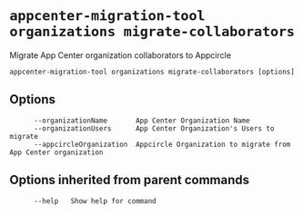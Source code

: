 # `appcenter-migration-tool organizations migrate-collaborators`

Migrate App Center organization collaborators to Appcircle

```plaintext
appcenter-migration-tool organizations migrate-collaborators [options]
```

## Options

```plaintext
      --organizationName       App Center Organization Name
      --organizationUsers      App Center Organization's Users to migrate
      --appcircleOrganization  Appcircle Organization to migrate from App Center organization
```

## Options inherited from parent commands

```plaintext
      --help   Show help for command
```
